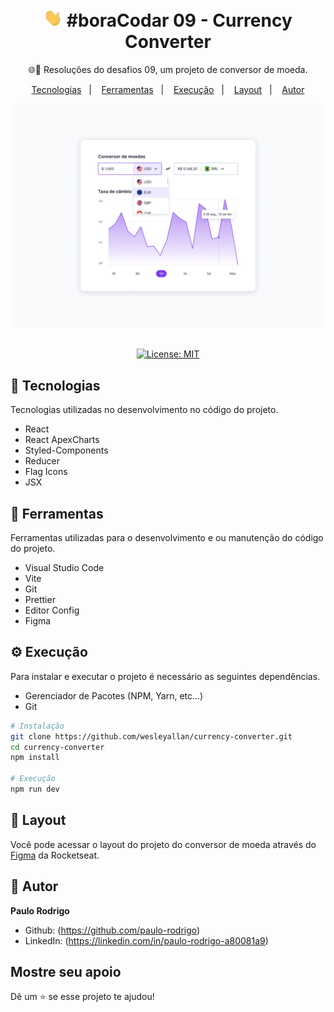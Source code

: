 <h1 align="center">
  <img src="./hi.gif" alt="Mão acenando" width="30px">
  #boraCodar 09 - Currency Converter
</h1>
<p align="center">🌐🚀 Resoluções do desafios 09, um projeto de conversor de moeda.</p>

<p align="center">
  <a href="#-tecnologias">Tecnologias</a>&nbsp;&nbsp;&nbsp;|&nbsp;&nbsp;&nbsp;
  <a href="#-ferramentas">Ferramentas</a>&nbsp;&nbsp;&nbsp;|&nbsp;&nbsp;&nbsp;
  <a href="#-execução">Execução</a>&nbsp;&nbsp;&nbsp;|&nbsp;&nbsp;&nbsp;
  <a href="#-layout">Layout</a>&nbsp;&nbsp;&nbsp;|&nbsp;&nbsp;&nbsp;
  <a href="#-autor">Autor</a>
</p>

<div align="center">
  <img src="./boraCodar09.png" alt="Imagem do projeto" />
</div>

<br />

<p align="center">
  <a href="#" target="_blank">
    <img alt="License: MIT" src="https://img.shields.io/badge/License-MIT-yellow.svg" />
  </a>
</p>

## 🚀 Tecnologias

Tecnologias utilizadas no desenvolvimento no código do projeto.

- React
- React ApexCharts
- Styled-Components
- Reducer
- Flag Icons
- JSX

## 🔧 Ferramentas

Ferramentas utilizadas para o desenvolvimento e ou manutenção do código do projeto.

- Visual Studio Code
- Vite
- Git
- Prettier
- Editor Config
- Figma

## ⚙ Execução

Para instalar e executar o projeto é necessário as seguintes dependências.

- Gerenciador de Pacotes (NPM, Yarn, etc...)
- Git

```sh
# Instalação
git clone https://github.com/wesleyallan/currency-converter.git
cd currency-converter
npm install

# Execução
npm run dev
```

## 📑 Layout

Você pode acessar o layout do projeto do conversor de moeda através do [Figma](https://www.figma.com/community/file/1212757179376046656) da Rocketseat.

## 👤 Autor

**Paulo Rodrigo**

- Github: (https://github.com/paulo-rodrigo)
- LinkedIn: (https://linkedin.com/in/paulo-rodrigo-a80081a9)

## Mostre seu apoio

Dê um ⭐️ se esse projeto te ajudou!

